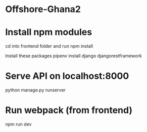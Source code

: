 # Offshore-Ghana2

# Install npm modules
cd into frontend folder and run 
npm install


Install these packages
pipenv install django djangorestframework

# Serve API on localhost:8000
python manage.py runserver



# Run webpack (from frontend)
npm run dev
